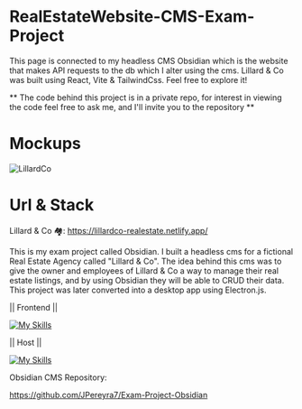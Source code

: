 # RealEstateWebsite-CMS-Exam-Project
This page is connected to my headless CMS Obsidian which is the website that makes API requests to the db which I alter using the cms.
Lillard & Co was built using React, Vite & TailwindCss. Feel free to explore it!

** The code behind this project is in a private repo, for interest in viewing the code feel free to ask me, and I'll invite you to the repository **


# Mockups

![LillardCo](https://github.com/user-attachments/assets/16fb7ba8-0b3d-42db-a2ee-f8536328a81f)


# Url & Stack

Lillard & Co 🏘️: https://lillardco-realestate.netlify.app/

This is my exam project called Obsidian. I built a headless cms for a fictional Real Estate Agency called "Lillard & Co". The idea behind this cms was to give the owner and employees of Lillard & Co a way to manage their real estate listings, and by using Obsidian they will be able to CRUD their data. This project was later converted into a desktop app using Electron.js.


|| Frontend ||

[![My Skills](https://skillicons.dev/icons?i=react,ts,tailwindcss,vscode)](https://skillicons.dev)

|| Host ||

[![My Skills](https://skillicons.dev/icons?i=netlify)](https://skillicons.dev)

Obsidian CMS Repository:

https://github.com/JPereyra7/Exam-Project-Obsidian




